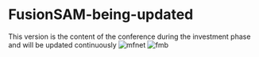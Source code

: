 # FusionSAM-being-updated
This version is the content of the conference during the investment phase and will be updated continuously
![mfnet](https://github.com/user-attachments/assets/7e6d63df-c7fe-4488-8d58-43c24261e7a6)
![fmb](https://github.com/user-attachments/assets/db717ee8-3d57-465d-99e6-94c2b29d15e3)
